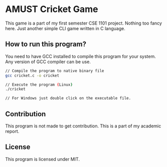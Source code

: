 # AMUST Cricket Game

This game is a part of my first semester CSE 1101 project. Nothing too fancy here. Just another simple CLI game written in C language.


## How to run this program?

You need to have GCC installed to compile this program for your system. Any version of GCC compiler can be use.

```bash
// Compile the program to native binary file
gcc cricket.c -o cricket

// Execute the program (Linux)
./cricket

// For Windows just double click on the executable file.
```

## Contribution

This program is not made to get contribution. This is a part of my academic report.

## License

This program is licensed under MIT.
